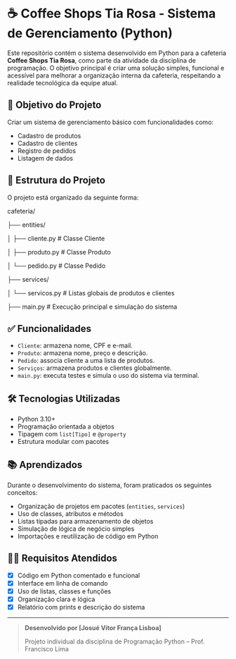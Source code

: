 # ☕ Coffee Shops Tia Rosa - Sistema de Gerenciamento (Python)

Este repositório contém o sistema desenvolvido em Python para a cafeteria **Coffee Shops Tia Rosa**, como parte da atividade da disciplina de programação. O objetivo principal é criar uma solução simples, funcional e acessível para melhorar a organização interna da cafeteria, respeitando a realidade tecnológica da equipe atual.

## 📌 Objetivo do Projeto

Criar um sistema de gerenciamento básico com funcionalidades como:

- Cadastro de produtos
- Cadastro de clientes
- Registro de pedidos
- Listagem de dados

## 🧩 Estrutura do Projeto

O projeto está organizado da seguinte forma:

cafeteria/

├── entities/

│ ├── cliente.py # Classe Cliente

│ ├── produto.py # Classe Produto

│ └── pedido.py # Classe Pedido

├── services/

│ └── servicos.py # Listas globais de produtos e clientes

├── main.py # Execução principal e simulação do sistema


## ✅ Funcionalidades

- `Cliente`: armazena nome, CPF e e-mail.
- `Produto`: armazena nome, preço e descrição.
- `Pedido`: associa cliente a uma lista de produtos.
- `Serviços`: armazena produtos e clientes globalmente.
- `main.py`: executa testes e simula o uso do sistema via terminal.

## 🛠 Tecnologias Utilizadas

- Python 3.10+
- Programação orientada a objetos
- Tipagem com `list[Tipo]` e `@property`
- Estrutura modular com pacotes

## 📚 Aprendizados

Durante o desenvolvimento do sistema, foram praticados os seguintes conceitos:

- Organização de projetos em pacotes (`entities`, `services`)
- Uso de classes, atributos e métodos
- Listas tipadas para armazenamento de objetos
- Simulação de lógica de negócio simples
- Importações e reutilização de código em Python


## 👨‍🏫 Requisitos Atendidos

- [x] Código em Python comentado e funcional
- [x] Interface em linha de comando
- [x] Uso de listas, classes e funções
- [x] Organização clara e lógica
- [x] Relatório com prints e descrição do sistema

---

> **Desenvolvido por [Josué Vítor França Lisboa]**
>
> Projeto individual da disciplina de Programação Python – Prof. Francisco Lima
